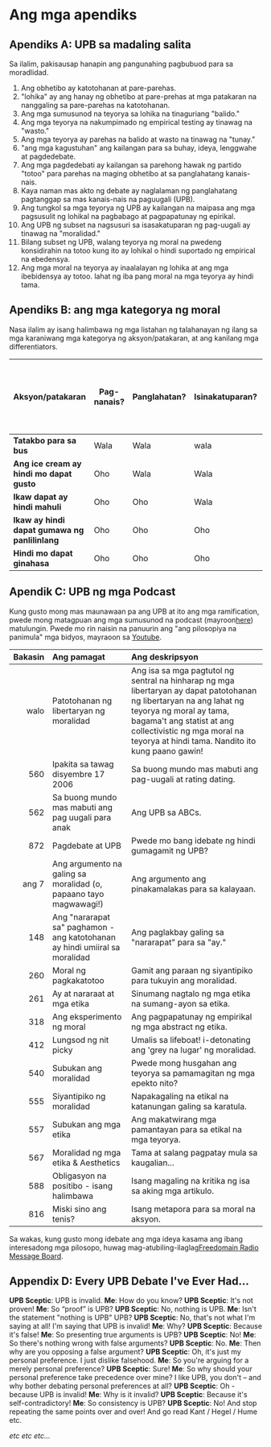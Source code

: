 # Ang mga apendiks

## Apendiks A: UPB sa madaling salita

Sa ilalim, pakisausap hanapin ang pangunahing pagbubuod para sa moradlidad.

1. Ang obhetibo ay katotohanan at pare-parehas.
2. "lohika" ay ang hanay ng obhetibo at pare-prehas at mga patakaran na nanggaling sa pare-parehas na katotohanan.
3. Ang mga sumusunod na teyorya sa lohika na tinaguriang "balido."
4. Ang mga teyorya na nakumpimado ng empirical testing ay tinawag na "wasto."
5. Ang mga teyorya ay parehas na balido at wasto na tinawag na "tunay."
6. "ang mga kagustuhan" ang kailangan para sa buhay, ideya, lenggwahe at pagdedebate.
7. Ang mga pagdedebati ay kailangan sa parehong hawak ng partido "totoo" para parehas na maging obhetibo at sa panglahatang kanais-nais.
8. Kaya naman mas akto ng debate ay naglalaman ng panglahatang pagtanggap sa mas kanais-nais na paguugali (UPB).
9. Ang tungkol sa mga teyorya ng UPB ay kailangan na maipasa ang mga pagsusulit ng lohikal na pagbabago at pagpapatunay ng epirikal.
10. Ang UPB ng subset na nagsusuri sa isasakatuparan ng pag-uugali ay tinawag na "moralidad."
11. Bilang subset ng UPB, walang teyorya ng moral na pwedeng konsidirahin na totoo kung ito ay lohikal o hindi suportado ng empirical na ebedensya.
12. Ang mga moral na teyorya ay inaalalayan ng lohika at ang mga ibebidensya ay totoo. lahat ng iba pang moral na mga teyorya ay hindi tama.

## Apendiks B: ang mga kategorya ng moral

Nasa ilalim ay isang halimbawa ng mga listahan ng talahanayan ng ilang sa mga karaniwang mga kategorya ng aksyon/patakaran, at ang kanilang mga differentiators.

| Aksyon/patakaran                               | Pag-nanais? | Panglahatan? | Isinakatuparan? | Ang pag-aksyon ang kinakailangan ng pagsisimula sa panig ng biktima? | Ang mga lumalabag ay pwede bang iwasan? | Ang kategorya ng moral            |
| ---------------------------------------------- | ----------- | ------------ | --------------- | -------------------------------------------------------------------- | --------------------------------------- | --------------------------------- |
| **Tatakbo para sa bus**                        | Wala        | Wala         | wala            | n/a                                                                  | n/a                                     | Niyutral                          |
| **Ang ice cream ay hindi mo dapat gusto**      | Oho         | Wala         | Wala            | n/a                                                                  | n/a                                     | Niyutral (pansariling kahilingan) |
| **Ikaw dapat ay hindi mahuli**                 | Oho         | Oho          | Wala            | Wala                                                                 | Oho                                     | APA                               |
| **Ikaw ay hindi dapat gumawa ng panlilinlang** | Oho         | Oho          | Oho             | Oho                                                                  | Oho                                     | Mabuti                            |
| **Hindi mo dapat ginahasa**                    | Oho         | Oho          | Oho             | Wala                                                                 | Wala                                    | Mabuti                            |

## Apendik C: UPB ng mga Podcast

Kung gusto mong mas maunawaan pa ang UPB at ito ang mga ramification, pwede mong matagpuan ang mga sumusunod na podcast (mayroon[here](www.freedomainradio.com)) matulungin. Pwede mo rin naisin na panuurin ang "ang pilosopiya na panimula" mga bidyos, mayraoon sa [Youtube](www.youtube.com/freedomainradio).

| Bakasin | Ang pamagat                                                                 | Ang deskripsyon                                                                                                                                                                                                                                                 |
| -------:|:--------------------------------------------------------------------------- |:--------------------------------------------------------------------------------------------------------------------------------------------------------------------------------------------------------------------------------------------------------------- |
|    walo | Patotohanan ng libertaryan ng moralidad                                     | Ang isa sa mga pagtutol ng sentral na hinharap ng mga libertaryan ay dapat patotohanan ng libertaryan na ang lahat ng teyorya ng moral ay tama, bagama't ang statist at ang collectivistic ng mga moral na teyorya at hindi tama. Nandito ito kung paano gawin! |
|     560 | Ipakita sa tawag disyembre 17 2006                                          | Sa buong mundo mas mabuti ang pag-uugali at rating dating.                                                                                                                                                                                                      |
|     562 | Sa buong mundo mas mabuti ang pag uugali para anak                          | Ang UPB sa ABCs.                                                                                                                                                                                                                                                |
|     872 | Pagdebate at UPB                                                            | Pwede mo bang idebate ng hindi gumagamit ng UPB?                                                                                                                                                                                                                |
|   ang 7 | Ang argumento na galing sa moralidad (o, papaano tayo magwawagi!)           | Ang argumento ang pinakamalakas para sa kalayaan.                                                                                                                                                                                                               |
|     148 | Ang "nararapat sa" paghamon - ang katotohanan ay hindi umiiral sa moralidad | Ang paglakbay galing sa "nararapat" para sa "ay."                                                                                                                                                                                                               |
|     260 | Moral ng pagkakatotoo                                                       | Gamit ang paraan ng siyantipiko para tukuyin ang moralidad.                                                                                                                                                                                                     |
|     261 | Ay at nararaat at mga etika                                                 | Sinumang nagtalo ng mga etika na sumang-ayon sa etika.                                                                                                                                                                                                          |
|     318 | Ang eksperimento ng moral                                                   | Ang pagpapatunay ng empirikal ng mga abstract ng etika.                                                                                                                                                                                                         |
|     412 | Lungsod ng nit picky                                                        | Umalis sa lifeboat! i-detonating ang 'grey na lugar' ng moralidad.                                                                                                                                                                                              |
|     540 | Subukan ang moralidad                                                       | Pwede mong husgahan ang teyorya sa pamamagitan ng mga epekto nito?                                                                                                                                                                                              |
|     555 | Siyantipiko ng moralidad                                                    | Napakagaling na etikal na katanungan galing sa karatula.                                                                                                                                                                                                        |
|     557 | Subukan ang mga etika                                                       | Ang makatwirang mga pamantayan para sa etikal na mga teyorya.                                                                                                                                                                                                   |
|     567 | Moralidad ng mga etika & Aesthetics                                         | Tama at salang pagpatay mula sa kaugalian...                                                                                                                                                                                                                    |
|     588 | Obligasyon na positibo - isang halimbawa                                    | Isang magaling na kritika ng isa sa aking mga artikulo.                                                                                                                                                                                                         |
|     816 | Miski sino ang tenis?                                                       | Isang metapora para sa moral na aksyon.                                                                                                                                                                                                                         |

Sa wakas, kung gusto mong idebate ang mga ideya kasama ang ibang interesadong mga pilosopo, huwag mag-atubiling-ilaglag[Freedomain Radio Message Board](www.freedomainradio.com/board).

## Appendix D: Every UPB Debate I've Ever Had...

**UPB Sceptic**: UPB is invalid. **Me**: How do you know? **UPB Sceptic**: It's not proven! **Me**: So “proof” is UPB? **UPB Sceptic**: No, nothing is UPB. **Me**: Isn't the statement "nothing is UPB" UPB? **UPB Sceptic**: No, that's not what I'm saying at all! I'm saying that UPB is invalid! **Me**: Why? **UPB Sceptic**: Because it's false! **Me**: So presenting true arguments is UPB? **UPB Sceptic**: No! **Me**: So there's nothing wrong with false arguments? **UPB Sceptic**: No. **Me**: Then why are you opposing a false argument? **UPB Sceptic**: Oh, it's just my personal preference. I just dislike falsehood. **Me**: So you're arguing for a merely personal preference? **UPB Sceptic**: Sure! **Me**: So why should your personal preference take precedence over mine? I like UPB, you don't – and why bother debating personal preferences at all? **UPB Sceptic**: Oh - because UPB is invalid! **Me**: Why is it invalid? **UPB Sceptic**: Because it's self-contradictory! **Me**: So consistency is UPB? **UPB Sceptic**: No! And stop repeating the same points over and over! And go read Kant / Hegel / Hume etc.

*etc etc etc...*
